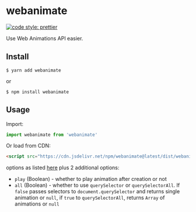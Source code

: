 # webanimate

[![code style: prettier](https://img.shields.io/badge/code_style-prettier-ff69b4.svg?style=flat-square)](https://github.com/prettier/prettier)

Use Web Animations API easier.

## Install

```
$ yarn add webanimate
```

or

```
$ npm install webanimate
```

## Usage

Import:

```javascript
import webanimate from 'webanimate'
```

Or load from CDN:

```html
<script src="https://cdn.jsdelivr.net/npm/webanimate@latest/dist/webanimate.js"></script>
```

options as listed [here](https://developer.mozilla.org/en-US/docs/Web/API/Element/animate) plus 2 additional options:

- `play` (Boolean) - whether to play animation after creation or not
- `all` (Boolean) - whether to use `querySelector` or `querySelectorAll`.
  If `false` passes selectors to `document.querySelector` and returns single animation or `null`, if `true` to `querySelectorAll`, returns `Array` of animations or `null`
